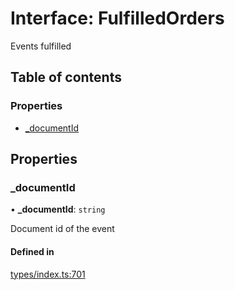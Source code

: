 # Interface: FulfilledOrders

Events fulfilled

## Table of contents

### Properties

- [\_documentId](FulfilledOrders.md#_documentid)

## Properties

### \_documentId

• **\_documentId**: `string`

Document id of the event

#### Defined in

[types/index.ts:701](https://github.com/nevermined-io/components-catalog/blob/b19d66a/lib/src/types/index.ts#L701)
